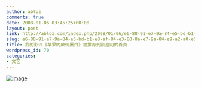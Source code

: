 ```yaml
---
author: abloz
comments: true
date: 2008-01-06 03:45:25+00:00
layout: post
link: http://abloz.com/index.php/2008/01/06/e6-88-91-e7-9a-84-e5-bd-b1-e8-af-84-e3-80-8a-e7-9a-84-e9-a2-a0-e5-80-92-e9-bb-91-e7-99-bd-e3-80-8b-e8-a2-ab-e6-8e-a8-e8-8d-90-e5-88-b0-e5-87-af-e8-bf-aa-e7-bd-91-e7-9a-84-e9-a6-96-e9-a1-b5/
slug: e6-88-91-e7-9a-84-e5-bd-b1-e8-af-84-e3-80-8a-e7-9a-84-e9-a2-a0-e5-80-92-e9-bb-91-e7-99-bd-e3-80-8b-e8-a2-ab-e6-8e-a8-e8-8d-90-e5-88-b0-e5-87-af-e8-bf-aa-e7-bd-91-e7-9a-84-e9-a6-96-e9-a1-b5
title: 我的影评《苹果的颠倒黑白》被推荐到凯迪网的首页
wordpress_id: 70
categories:
- 文艺
---
```


[![image](http://bxlgpg.bay.livefilestore.com/y1pMK0awpTmoickgt5g1Y-ZSPFKTRs-Hyyw12qws3hPb17UVQErmZdEATlx1n_qAlt6FSQ1Q8v62hcuYzIiCjN1pA?PARTNER=WRITER)](http://byfiles.storage.msn.com/y1pH2nFw-2E9SavUC2Pg8ljHxzBTstWM_u6FEMB-Kv5Ky3ezbHtjs3LBFdvmFMEaTFqi-F_jIIBzh4?PARTNER=WRITER)
